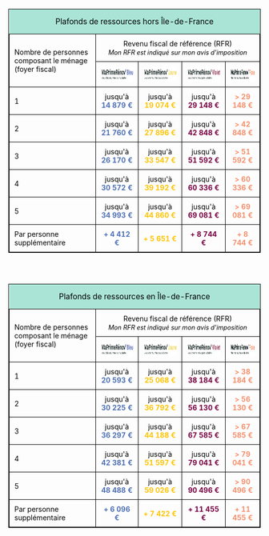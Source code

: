 <table style="width: 100%; table-layout:fixed; border-collapse: collapse; border: 1px solid black;">
    <thead>
        <tr>
            <td colspan="5" style="text-align:center; background-color: #aae4d6; padding: 15px;">
                <span style="font-size: 110%; color: black;">
                    Plafonds de ressources hors Île-de-France
                </span>
            </td>
        </tr>
        <tr>
            <td rowspan="2" style="border: 1px solid black; padding: 10px; color: black;">
                Nombre de personnes composant le ménage (foyer fiscal)
            </td>
            <td colspan="4" style="border: 1px solid black; padding: 10px; text-align:center; color: black;">
                Revenu fiscal de référence (RFR)
                <br>
                <span style="font-style:italic; font-size: 90%; color: black;">
                    Mon RFR est indiqué sur mon avis d'imposition
                </span>
            </td>
        </tr>
        <tr>
            <th style="border: 1px solid black; text-align:center; padding: 10px;">
                <img
                    src="https://raw.githubusercontent.com/BBC2050/maprimerenov/main/assets/bleu.min.png"
                    alt="MaPrimeRénov'Bleu"
                    height="30px"
                    style="vertical-align: middle;"
                >
            </th>
            <th style="border: 1px solid black; text-align:center; padding: 10px;">
                <img
                    src="https://raw.githubusercontent.com/BBC2050/maprimerenov/main/assets/jaune.min.png"
                    alt="MaPrimeRénov'Jaune"
                    height="30px"
                    style="vertical-align: middle;"
                >
            </th>
            <th style="border: 1px solid black; text-align:center; padding: 10px;">
                <img
                    src="https://raw.githubusercontent.com/BBC2050/maprimerenov/main/assets/violet.min.png"
                    alt="MaPrimeRénov'Violet"
                    height="30px"
                    style="vertical-align: middle;"
                >
            </th>
            <th style="border: 1px solid black; text-align:center; padding: 10px;">
                <img
                    src="https://raw.githubusercontent.com/BBC2050/maprimerenov/main/assets/rose.min.png"
                    alt="MaPrimeRénov'Rose"
                    height="30px"
                    style="vertical-align: middle;"
                >
            </th>
        </tr>
    </thead>
    <tbody>
        <tr>
            <td style="border: 1px solid black; padding: 10px; color: black;">
                1
            </td>
            <td style="border: 1px solid black; text-align:center; padding: 10px; color: black;">
                jusqu'à <span style="color:rgb(78, 112, 182); font-weight: 700;">14 879 €</span>
            </td>
            <td style="border: 1px solid black; text-align:center; padding: 10px; color: black;">
                jusqu'à <span style="color:rgb(255, 196, 0); font-weight: 700;">19 074 €</span>
            </td>
            <td style="border: 1px solid black; text-align:center; padding: 10px; color: black;">
                jusqu'à <span style="color:rgb(122, 0, 66); font-weight: 700;">29 148 €</span>
            </td>
            <td style="border: 1px solid black; text-align:center; padding: 10px; color: black;">
                <span style="color:rgb(246, 143, 108); font-weight: 700;">> 29 148 €</span>
            </td>
        </tr>
        <tr>
            <td style="border: 1px solid black; padding: 10px; color: black;">
                2
            </td>
            <td style="border: 1px solid black; text-align:center; padding: 10px; color: black;">
                jusqu'à <span style="color:rgb(78, 112, 182); font-weight: 700;">21 760 €</span>
            </td>
            <td style="border: 1px solid black; text-align:center; padding: 10px; color: black;">
                jusqu'à <span style="color:rgb(255, 196, 0); font-weight: 700;">27 896 €</span>
            </td>
            <td style="border: 1px solid black; text-align:center; padding: 10px; color: black;">
                jusqu'à <span style="color:rgb(122, 0, 66); font-weight: 700;">42 848 €</span>
            </td>
            <td style="border: 1px solid black; text-align:center; padding: 10px; color: black;">
                <span style="color:rgb(246, 143, 108); font-weight: 700;">> 42 848 €</span>
            </td>
        </tr>
        <tr>
            <td style="border: 1px solid black; padding: 10px; color: black;">
                3
            </td>
            <td style="border: 1px solid black; text-align:center; padding: 10px; color: black;">
                jusqu'à <span style="color:rgb(78, 112, 182); font-weight: 700;">26 170 €</span>
            </td>
            <td style="border: 1px solid black; text-align:center; padding: 10px; color: black;">
                jusqu'à <span style="color:rgb(255, 196, 0); font-weight: 700;">33 547 €</span>
            </td>
            <td style="border: 1px solid black; text-align:center; padding: 10px; color: black;">
                jusqu'à <span style="color:rgb(122, 0, 66); font-weight: 700;">51 592 €</span>
            </td>
            <td style="border: 1px solid black; text-align:center; padding: 10px; color: black;">
                <span style="color:rgb(246, 143, 108); font-weight: 700;">> 51 592 €</span>
            </td>
        </tr>
        <tr>
            <td style="border: 1px solid black; padding: 10px; color: black;">
                4
            </td>
            <td style="border: 1px solid black; text-align:center; padding: 10px; color: black;">
                jusqu'à <span style="color:rgb(78, 112, 182); font-weight: 700;">30 572 €</span>
            </td>
            <td style="border: 1px solid black; text-align:center; padding: 10px; color: black;">
                jusqu'à <span style="color:rgb(255, 196, 0); font-weight: 700;">39 192 €</span>
            </td>
            <td style="border: 1px solid black; text-align:center; padding: 10px; color: black;">
                jusqu'à <span style="color:rgb(122, 0, 66); font-weight: 700;">60 336 €</span>
            </td>
            <td style="border: 1px solid black; text-align:center; padding: 10px; color: black;">
                <span style="color:rgb(246, 143, 108); font-weight: 700;">> 60 336 €</span>
            </td>
        </tr>
        <tr>
            <td style="border: 1px solid black; padding: 10px; color: black;">
                5
            </td>
            <td style="border: 1px solid black; text-align:center; padding: 10px; color: black;">
                jusqu'à <span style="color:rgb(78, 112, 182); font-weight: 700;">34 993 €</span>
            </td>
            <td style="border: 1px solid black; text-align:center; padding: 10px; color: black;">
                jusqu'à <span style="color:rgb(255, 196, 0); font-weight: 700;">44 860 €</span>
            </td>
            <td style="border: 1px solid black; text-align:center; padding: 10px; color: black;">
                jusqu'à <span style="color:rgb(122, 0, 66); font-weight: 700;">69 081 €</span>
            </td>
            <td style="border: 1px solid black; text-align:center; padding: 10px; color: black;">
                <span style="color:rgb(246, 143, 108); font-weight: 700;">> 69 081 €</span>
            </td>
        </tr>
        <tr>
            <td style="border: 1px solid black; padding: 10px; color: black;">
                Par personne supplémentaire
            </td>
            <td style="border: 1px solid black; text-align:center; padding: 10px; color: black;">
                <span style="color:rgb(78, 112, 182); font-weight: 700;">+ 4 412 €</span>
            </td>
            <td style="border: 1px solid black; text-align:center; padding: 10px; color: black;">
                <span style="color:rgb(255, 196, 0); font-weight: 700;">+ 5 651 €</span>
            </td>
            <td style="border: 1px solid black; text-align:center; padding: 10px; color: black;">
                <span style="color:rgb(122, 0, 66); font-weight: 700;">+ 8 744 €</span>
            </td>
            <td style="border: 1px solid black; text-align:center; padding: 10px; color: black;">
                <span style="color:rgb(246, 143, 108); font-weight: 700;">+ 8 744 €</span>
            </td>
        </tr>
    </tbody>
</table>

<br><br>

<table style="width: 100%; table-layout:fixed; border-collapse: collapse; border: 1px solid black;">
    <thead>
        <tr>
            <td colspan="5" style="text-align:center; background-color: #aae4d6; padding: 15px;">
                <span style="font-size: 110%; color: black;">
                    Plafonds de ressources en Île-de-France
                </span>
            </td>
        </tr>
        <tr>
            <td rowspan="2" style="border: 1px solid black; padding: 10px; color: black;">
                Nombre de personnes composant le ménage (foyer fiscal)
            </td>
            <td colspan="4" style="border: 1px solid black; text-align:center; padding: 10px; color: black;">
                Revenu fiscal de référence (RFR)
                <br>
                <span style="font-style:italic; font-size: 90%;">Mon RFR est indiqué sur mon avis d'imposition</span>
            </td>
        </tr>
        <tr>
            <th style="border: 1px solid black; text-align:center; padding: 10px;">
                <img
                    src="https://raw.githubusercontent.com/BBC2050/maprimerenov/main/assets/bleu.min.png"
                    alt="MaPrimeRénov'Bleu"
                    height="30px"
                    style="vertical-align: middle;"
                >
            </th>
            <th style="border: 1px solid black; text-align:center; padding: 10px;">
                <img
                    src="https://raw.githubusercontent.com/BBC2050/maprimerenov/main/assets/jaune.min.png"
                    alt="MaPrimeRénov'Jaune"
                    height="30px"
                    style="vertical-align: middle;"
                >
            </th>
            <th style="border: 1px solid black; text-align:center; padding: 10px;">
                <img
                    src="https://raw.githubusercontent.com/BBC2050/maprimerenov/main/assets/violet.min.png"
                    alt="MaPrimeRénov'Violet"
                    height="30px"
                    style="vertical-align: middle;"
                >
            </th>
            <th style="border: 1px solid black; text-align:center; padding: 10px;">
                <img
                    src="https://raw.githubusercontent.com/BBC2050/maprimerenov/main/assets/rose.min.png"
                    alt="MaPrimeRénov'Rose"
                    height="30px"
                    style="vertical-align: middle;"
                >
            </th>
        </tr>
    </thead>
    <tbody>
        <tr>
            <td style="border: 1px solid black; padding: 10px; color: black;">
                1
            </td>
            <td style="border: 1px solid black; text-align:center; padding: 10px; color: black;">
                jusqu'à <span style="color:rgb(78, 112, 182); font-weight: 700;">20 593 €</span>
            </td>
            <td style="border: 1px solid black; text-align:center; padding: 10px; color: black;">
                jusqu'à <span style="color:rgb(255, 196, 0); font-weight: 700;">25 068 €</span>
            </td>
            <td style="border: 1px solid black; text-align:center; padding: 10px; color: black;">
                jusqu'à <span style="color:rgb(122, 0, 66); font-weight: 700;">38 184 €</span>
            </td>
            <td style="border: 1px solid black; text-align:center; padding: 10px; color: black;">
                <span style="color:rgb(246, 143, 108); font-weight: 700;">> 38 184 €</span>
            </td>
        </tr>
        <tr>
            <td style="border: 1px solid black; padding: 10px; color: black;">
                2
            </td>
            <td style="border: 1px solid black; text-align:center; padding: 10px; color: black;">
                jusqu'à <span style="color:rgb(78, 112, 182); font-weight: 700;">30 225 €</span>
            </td>
            <td style="border: 1px solid black; text-align:center; padding: 10px; color: black;">
                jusqu'à <span style="color:rgb(255, 196, 0); font-weight: 700;">36 792 €</span>
            </td>
            <td style="border: 1px solid black; text-align:center; padding: 10px; color: black;">
                jusqu'à <span style="color:rgb(122, 0, 66); font-weight: 700;">56 130 €</span>
            </td>
            <td style="border: 1px solid black; text-align:center; padding: 10px; color: black;">
                <span style="color:rgb(246, 143, 108); font-weight: 700;">> 56 130 €</span>
            </td>
        </tr>
        <tr>
            <td style="border: 1px solid black; padding: 10px; color: black;">
                3
            </td>
            <td style="border: 1px solid black; text-align:center; padding: 10px; color: black;">
                jusqu'à <span style="color:rgb(78, 112, 182); font-weight: 700;">36 297 €</span>
            </td>
            <td style="border: 1px solid black; text-align:center; padding: 10px; color: black;">
                jusqu'à <span style="color:rgb(255, 196, 0); font-weight: 700;">44 188 €</span>
            </td>
            <td style="border: 1px solid black; text-align:center; padding: 10px; color: black;">
                jusqu'à <span style="color:rgb(122, 0, 66); font-weight: 700;">67 585 €</span>
            </td>
            <td style="border: 1px solid black; text-align:center; padding: 10px; color: black;">
                <span style="color:rgb(246, 143, 108); font-weight: 700;">> 67 585 €</span>
            </td>
        </tr>
        <tr>
            <td style="border: 1px solid black; padding: 10px; color: black;">
                4
            </td>
            <td style="border: 1px solid black; text-align:center; padding: 10px; color: black;">
                jusqu'à <span style="color:rgb(78, 112, 182); font-weight: 700;">42 381 €</span>
            </td>
            <td style="border: 1px solid black; text-align:center; padding: 10px; color: black;">
                jusqu'à <span style="color:rgb(255, 196, 0); font-weight: 700;">51 597 €</span>
            </td>
            <td style="border: 1px solid black; text-align:center; padding: 10px; color: black;">
                jusqu'à <span style="color:rgb(122, 0, 66); font-weight: 700;">79 041 €</span>
            </td>
            <td style="border: 1px solid black; text-align:center; padding: 10px; color: black;">
                <span style="color:rgb(246, 143, 108); font-weight: 700;">> 79 041 €</span>
            </td>
        </tr>
        <tr>
            <td style="border: 1px solid black; padding: 10px; color: black;">
                5
            </td>
            <td style="border: 1px solid black; text-align:center; padding: 10px; color: black;">
                jusqu'à <span style="color:rgb(78, 112, 182); font-weight: 700;">48 488 €</span>
            </td>
            <td style="border: 1px solid black; text-align:center; padding: 10px; color: black;">
                jusqu'à <span style="color:rgb(255, 196, 0); font-weight: 700;">59 026 €</span>
            </td>
            <td style="border: 1px solid black; text-align:center; padding: 10px; color: black;">
                jusqu'à <span style="color:rgb(122, 0, 66); font-weight: 700;">90 496 €</span>
            </td>
            <td style="border: 1px solid black; text-align:center; padding: 10px; color: black;">
                <span style="color:rgb(246, 143, 108); font-weight: 700;">> 90 496 €</span>
            </td>
        </tr>
        <tr>
            <td style="border: 1px solid black; padding: 10px; color: black;">
                Par personne supplémentaire
            </td>
            <td style="border: 1px solid black; text-align:center; padding: 10px; color: black;">
                <span style="color:rgb(78, 112, 182); font-weight: 700;">+ 6 096 €</span>
            </td>
            <td style="border: 1px solid black; text-align:center; padding: 10px; color: black;">
                <span style="color:rgb(255, 196, 0); font-weight: 700;">+ 7 422 €</span>
            </td>
            <td style="border: 1px solid black; text-align:center; padding: 10px; color: black;">
                <span style="color:rgb(122, 0, 66); font-weight: 700;">+ 11 455 €</span>
            </td>
            <td style="border: 1px solid black; text-align:center; padding: 10px; color: black;">
                <span style="color:rgb(246, 143, 108); font-weight: 700;">+ 11 455 €</span>
            </td>
        </tr>
    </tbody>
</table>

